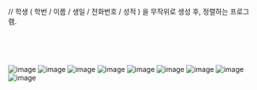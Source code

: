 // 학생 ( 학번 / 이름 / 생일 / 전화번호 / 성적 ) 을 무작위로 생성 후, 정렬하는 프로그램.

</br></br></br>

![image](https://user-images.githubusercontent.com/61842827/196775053-022b6702-0da1-4019-906f-b6c51658cc6b.png)
![image](https://user-images.githubusercontent.com/61842827/196775101-d4f0f3d6-81ed-4311-96cc-43bc7aa04709.png)
![image](https://user-images.githubusercontent.com/61842827/196775146-0e060737-f103-4a47-858d-4c2bc070c965.png)
![image](https://user-images.githubusercontent.com/61842827/196775200-f936ee9d-93e7-4221-902a-2b6b581fc76b.png)
![image](https://user-images.githubusercontent.com/61842827/196775249-abc12da6-b294-40f6-a68e-e0abc734423c.png)
![image](https://user-images.githubusercontent.com/61842827/196775338-1eb6fb83-365a-4e7e-8dc4-25ddc8e3f28e.png)
![image](https://user-images.githubusercontent.com/61842827/196775376-01d28450-cffb-4852-b6e6-bf37fb2f87b6.png)
![image](https://user-images.githubusercontent.com/61842827/196775431-dff8c8f6-47db-4d43-b178-4ecdf7676585.png)
![image](https://user-images.githubusercontent.com/61842827/196775502-0e634f64-8712-4d10-90e2-5c23555977cd.png)

